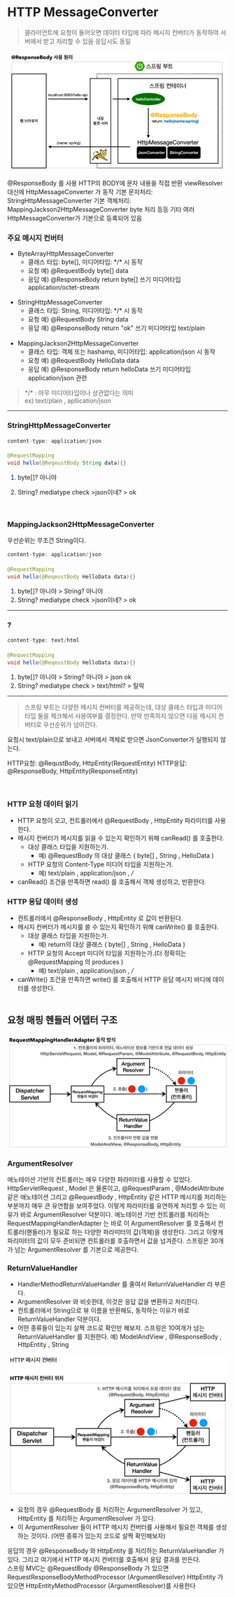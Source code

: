 
# HTTP MessageConverter
> 클라이언트에 요청이 들어오면 데이터 타입에 따라 메시지 컨버터가 동작하여 서버에서 받고 처리할 수 있음 응답시도 동일
>

![MVC구조](/image/MessageConverter.png)

@ResponseBody 를 사용
HTTP의 BODY에 문자 내용을 직접 반환
viewResolver 대신에 HttpMessageConverter 가 동작
기본 문자처리: StringHttpMessageConverter
기본 객체처리: MappingJackson2HttpMessageConverter
byte 처리 등등 기타 여러 HttpMessageConverter가 기본으로 등록되어 있음

### 주요 메시지 컨버터
- ByteArrayHttpMessageConverter
  - 클래스 타입: byte[], 미디어타입: \*/* 시 동작 
  - 요청 예) @RequestBody byte[] data
  - 응답 예) @ResponseBody return byte[] 쓰기 미디어타입 application/octet-stream
  <br><br>
- StringHttpMessageConverter
  - 클래스 타입: String, 미디어타입: \*/* 시 동작
  - 요청 예) @RequestBody String data
  - 응답 예) @ResponseBody return "ok" 쓰기 미디어타입 text/plain
    <br><br>
- MappingJackson2HttpMessageConverter
  - 클래스 타입: 객체 또는 hashamp, 미디어타입: application/json 시 동작
  - 요청 예) @RequestBody HelloData data
  - 응답 예) @ResponseBody return helloData 쓰기 미디어타입 application/json 관련
> \*\/\* : 아무 미디어타입이나 상관없다는 의미 
> <br>ex) text/plain , apllication/json

<hr>

### StringHttpMessageConverter

``` java
content-type: application/json

@RequestMapping
void hello(@ReqeustBody String data){}
```

1. byte[]? 아니야
2. String? mediatype check >json이네? > ok
   
   <br>
   
### MappingJackson2HttpMessageConverter
우선순위는 무조건 String이다.
``` java
content-type: application/json

@RequestMapping
void hello(@ReqeustBody HelloData data){}
```

1. byte[]? 아니야 > String? 아니야
2. String? mediatype check >json이네? > ok
<hr>

### ?

``` java
content-type: text/html

@RequestMapping
void hello(@ReqeustBody HelloData data){}
```

1. byte[]? 아니야 > String? 아니야 > json ok
2. String? mediatype check > text/html? > 탈락
<hr>


> 스프링 부트는 다양한 메시지 컨버터를 제공하는데, 대상 클래스 타입과 미디어 타입 둘을 체크해서
사용여부를 결정한다. 만약 만족하지 않으면 다음 메시지 컨버터로 우선순위가 넘어간다.

요청시 text/plain으로 보내고 서버에서 객체로 받으면 JsonConverter가 실행되지 않는다.

HTTP요청: @RequstBody, HttpEntity(RequestEntity)
HTTP응답: @ResponseBody, HttpEntity(ResponseEntity)

<br>

### HTTP 요청 데이터 읽기
- HTTP 요청이 오고, 컨트롤러에서 @RequestBody , HttpEntity 파라미터를 사용한다.
- 메시지 컨버터가 메시지를 읽을 수 있는지 확인하기 위해 canRead() 를 호출한다.
  - 대상 클래스 타입을 지원하는가.
    - 예) @RequestBody 의 대상 클래스 ( byte[] , String , HelloData )
  - HTTP 요청의 Content-Type 미디어 타입을 지원하는가.
    - 예) text/plain , application/json , */*
- canRead() 조건을 만족하면 read() 를 호출해서 객체 생성하고, 반환한다.
  
### HTTP 응답 데이터 생성
- 컨트롤러에서 @ResponseBody , HttpEntity 로 값이 반환된다. 
- 메시지 컨버터가 메시지를 쓸 수 있는지 확인하기 위해 canWrite() 를 호출한다.
  - 대상 클래스 타입을 지원하는가.
    - 예) return의 대상 클래스 ( byte[] , String , HelloData )
  - HTTP 요청의 Accept 미디어 타입을 지원하는가.(더 정확히는 @RequestMapping 의 produces )
    - 예) text/plain , application/json , */*
- canWrite() 조건을 만족하면 write() 를 호출해서 HTTP 응답 메시지 바디에 데이터를 생성한다.
<br><br>

## 요청 매핑 헨들러 어뎁터 구조
![MVC구조](/image/매핑어댑터.png)


### ArgumentResolver
애노테이션 기반의 컨트롤러는 매우 다양한 파라미터를 사용할 수 있었다.
HttpServletRequest , Model 은 물론이고, @RequestParam , @ModelAttribute 같은 애노테이션
그리고 @RequestBody , HttpEntity 같은 HTTP 메시지를 처리하는 부분까지 매우 큰 유연함을
보여주었다.
이렇게 파라미터를 유연하게 처리할 수 있는 이유가 바로 ArgumentResolver 덕분이다.
애노테이션 기반 컨트롤러를 처리하는 RequestMappingHandlerAdapter 는 바로 이
ArgumentResolver 를 호출해서 컨트롤러(핸들러)가 필요로 하는 다양한 파라미터의 값(객체)을 생성한다. 
그리고 이렇게 파리미터의 값이 모두 준비되면 컨트롤러를 호출하면서 값을 넘겨준다.
스프링은 30개가 넘는 ArgumentResolver 를 기본으로 제공한다.


### ReturnValueHandler
- HandlerMethodReturnValueHandler 를 줄여서 ReturnValueHandler 라 부른다.
- ArgumentResolver 와 비슷한데, 이것은 응답 값을 변환하고 처리한다.
- 컨트롤러에서 String으로 뷰 이름을 반환해도, 동작하는 이유가 바로 ReturnValueHandler 덕분이다.
- 어떤 종류들이 있는지 살짝 코드로 확인만 해보자.
스프링은 10여개가 넘는 ReturnValueHandler 를 지원한다.
예) ModelAndView , @ResponseBody , HttpEntity , String


![MVC구조](/image/메시지컨버터위치.png)

- 요청의 경우 @RequestBody 를 처리하는 ArgumentResolver 가 있고, HttpEntity 를 처리하는 ArgumentResolver 가 있다. 
- 이 ArgumentResolver 들이 HTTP 메시지 컨버터를 사용해서 필요한
객체를 생성하는 것이다. (어떤 종류가 있는지 코드로 살짝 확인해보자)

응답의 경우 @ResponseBody 와 HttpEntity 를 처리하는 ReturnValueHandler 가 있다. 그리고
여기에서 HTTP 메시지 컨버터를 호출해서 응답 결과를 만든다.
<br>
스프링 MVC는 @RequestBody @ResponseBody 가 있으면
RequestResponseBodyMethodProcessor (ArgumentResolver)
HttpEntity 가 있으면 HttpEntityMethodProcessor (ArgumentResolver)를 사용한다



